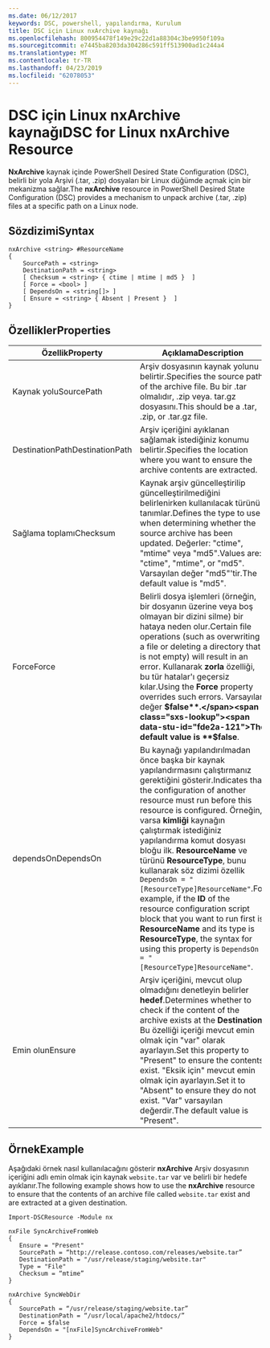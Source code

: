 ```yaml
---
ms.date: 06/12/2017
keywords: DSC, powershell, yapılandırma, Kurulum
title: DSC için Linux nxArchive kaynağı
ms.openlocfilehash: 800954478f149e29c22d1a88304c3be9950f109a
ms.sourcegitcommit: e7445ba8203da304286c591ff513900ad1c244a4
ms.translationtype: MT
ms.contentlocale: tr-TR
ms.lasthandoff: 04/23/2019
ms.locfileid: "62078053"
---
```

# <a name="dsc-for-linux-nxarchive-resource"></a><span data-ttu-id="fde2a-103">DSC için Linux nxArchive kaynağı</span><span class="sxs-lookup"><span data-stu-id="fde2a-103">DSC for Linux nxArchive Resource</span></span>

<span data-ttu-id="fde2a-104">**NxArchive** kaynak içinde PowerShell Desired State Configuration (DSC), belirli bir yola Arşivi (.tar, .zip) dosyaları bir Linux düğümde açmak için bir mekanizma sağlar.</span><span class="sxs-lookup"><span data-stu-id="fde2a-104">The **nxArchive** resource in PowerShell Desired State Configuration (DSC) provides a mechanism to unpack archive (.tar, .zip) files at a specific path on a Linux node.</span></span>

## <a name="syntax"></a><span data-ttu-id="fde2a-105">Sözdizimi</span><span class="sxs-lookup"><span data-stu-id="fde2a-105">Syntax</span></span>

```
nxArchive <string> #ResourceName
{
    SourcePath = <string>
    DestinationPath = <string>
    [ Checksum = <string> { ctime | mtime | md5 }  ]
    [ Force = <bool> ]
    [ DependsOn = <string[]> ]
    [ Ensure = <string> { Absent | Present }  ]
}
```

## <a name="properties"></a><span data-ttu-id="fde2a-106">Özellikler</span><span class="sxs-lookup"><span data-stu-id="fde2a-106">Properties</span></span>

|  <span data-ttu-id="fde2a-107">Özellik</span><span class="sxs-lookup"><span data-stu-id="fde2a-107">Property</span></span> |  <span data-ttu-id="fde2a-108">Açıklama</span><span class="sxs-lookup"><span data-stu-id="fde2a-108">Description</span></span> |
|---|---|
| <span data-ttu-id="fde2a-109">Kaynak yolu</span><span class="sxs-lookup"><span data-stu-id="fde2a-109">SourcePath</span></span>| <span data-ttu-id="fde2a-110">Arşiv dosyasının kaynak yolunu belirtir.</span><span class="sxs-lookup"><span data-stu-id="fde2a-110">Specifies the source path of the archive file.</span></span> <span data-ttu-id="fde2a-111">Bu bir .tar olmalıdır, .zip veya. tar.gz dosyasını.</span><span class="sxs-lookup"><span data-stu-id="fde2a-111">This should be a .tar, .zip, or .tar.gz file.</span></span> |
| <span data-ttu-id="fde2a-112">DestinationPath</span><span class="sxs-lookup"><span data-stu-id="fde2a-112">DestinationPath</span></span>| <span data-ttu-id="fde2a-113">Arşiv içeriğini ayıklanan sağlamak istediğiniz konumu belirtir.</span><span class="sxs-lookup"><span data-stu-id="fde2a-113">Specifies the location where you want to ensure the archive contents are extracted.</span></span>|
| <span data-ttu-id="fde2a-114">Sağlama toplamı</span><span class="sxs-lookup"><span data-stu-id="fde2a-114">Checksum</span></span>| <span data-ttu-id="fde2a-115">Kaynak arşiv güncelleştirilip güncelleştirilmediğini belirlenirken kullanılacak türünü tanımlar.</span><span class="sxs-lookup"><span data-stu-id="fde2a-115">Defines the type to use when determining whether the source archive has been updated.</span></span> <span data-ttu-id="fde2a-116">Değerler: "ctime", "mtime" veya "md5".</span><span class="sxs-lookup"><span data-stu-id="fde2a-116">Values are: "ctime", "mtime", or "md5".</span></span> <span data-ttu-id="fde2a-117">Varsayılan değer "md5"'tir.</span><span class="sxs-lookup"><span data-stu-id="fde2a-117">The default value is "md5".</span></span>|
| <span data-ttu-id="fde2a-118">Force</span><span class="sxs-lookup"><span data-stu-id="fde2a-118">Force</span></span>| <span data-ttu-id="fde2a-119">Belirli dosya işlemleri (örneğin, bir dosyanın üzerine veya boş olmayan bir dizini silme) bir hataya neden olur.</span><span class="sxs-lookup"><span data-stu-id="fde2a-119">Certain file operations (such as overwriting a file or deleting a directory that is not empty) will result in an error.</span></span> <span data-ttu-id="fde2a-120">Kullanarak **zorla** özelliği, bu tür hatalar'ı geçersiz kılar.</span><span class="sxs-lookup"><span data-stu-id="fde2a-120">Using the **Force** property overrides such errors.</span></span> <span data-ttu-id="fde2a-121">Varsayılan değer **$false**.</span><span class="sxs-lookup"><span data-stu-id="fde2a-121">The default value is **$false**.</span></span>|
| <span data-ttu-id="fde2a-122">dependsOn</span><span class="sxs-lookup"><span data-stu-id="fde2a-122">DependsOn</span></span> | <span data-ttu-id="fde2a-123">Bu kaynağı yapılandırılmadan önce başka bir kaynak yapılandırmasını çalıştırmanız gerektiğini gösterir.</span><span class="sxs-lookup"><span data-stu-id="fde2a-123">Indicates that the configuration of another resource must run before this resource is configured.</span></span> <span data-ttu-id="fde2a-124">Örneğin, varsa **kimliği** kaynağın çalıştırmak istediğiniz yapılandırma komut dosyası bloğu ilk. **ResourceName** ve türünü **ResourceType**, bunu kullanarak söz dizimi özellik `DependsOn = "[ResourceType]ResourceName"`.</span><span class="sxs-lookup"><span data-stu-id="fde2a-124">For example, if the **ID** of the resource configuration script block that you want to run first is **ResourceName** and its type is **ResourceType**, the syntax for using this property is `DependsOn = "[ResourceType]ResourceName"`.</span></span>|
| <span data-ttu-id="fde2a-125">Emin olun</span><span class="sxs-lookup"><span data-stu-id="fde2a-125">Ensure</span></span>| <span data-ttu-id="fde2a-126">Arşiv içeriğini, mevcut olup olmadığını denetleyin belirler **hedef**.</span><span class="sxs-lookup"><span data-stu-id="fde2a-126">Determines whether to check if the content of the archive exists at the **Destination**.</span></span> <span data-ttu-id="fde2a-127">Bu özelliği içeriği mevcut emin olmak için "var" olarak ayarlayın.</span><span class="sxs-lookup"><span data-stu-id="fde2a-127">Set this property to "Present" to ensure the contents exist.</span></span> <span data-ttu-id="fde2a-128">"Eksik için" mevcut emin olmak için ayarlayın.</span><span class="sxs-lookup"><span data-stu-id="fde2a-128">Set it to "Absent" to ensure they do not exist.</span></span> <span data-ttu-id="fde2a-129">"Var" varsayılan değerdir.</span><span class="sxs-lookup"><span data-stu-id="fde2a-129">The default value is "Present".</span></span>|

## <a name="example"></a><span data-ttu-id="fde2a-130">Örnek</span><span class="sxs-lookup"><span data-stu-id="fde2a-130">Example</span></span>

<span data-ttu-id="fde2a-131">Aşağıdaki örnek nasıl kullanılacağını gösterir **nxArchive** Arşiv dosyasının içeriğini adlı emin olmak için kaynak `website.tar` var ve belirli bir hedefe ayıklanır.</span><span class="sxs-lookup"><span data-stu-id="fde2a-131">The following example shows how to use the **nxArchive** resource to ensure that the contents of an archive file called `website.tar` exist and are extracted at a given destination.</span></span>

```
Import-DSCResource -Module nx

nxFile SyncArchiveFromWeb
{
   Ensure = "Present"
   SourcePath = “http://release.contoso.com/releases/website.tar”
   DestinationPath = "/usr/release/staging/website.tar"
   Type = "File"
   Checksum = “mtime”
}

nxArchive SyncWebDir
{
   SourcePath = “/usr/release/staging/website.tar”
   DestinationPath = “/usr/local/apache2/htdocs/”
   Force = $false
   DependsOn = "[nxFile]SyncArchiveFromWeb"
}
```